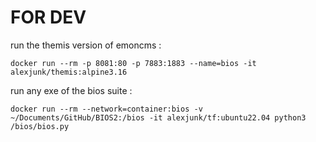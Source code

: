 # FOR DEV

run the themis version of emoncms :
```
docker run --rm -p 8081:80 -p 7883:1883 --name=bios -it alexjunk/themis:alpine3.16
```
run any exe of the bios suite :
```
docker run --rm --network=container:bios -v ~/Documents/GitHub/BIOS2:/bios -it alexjunk/tf:ubuntu22.04 python3 /bios/bios.py
```
